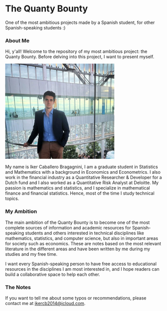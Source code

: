 # The Quanty Bounty

One of the most ambitious projects made by a Spanish student, for other Spanish-speaking students :)

### About Me

Hi, y'all! Welcome to the repository of my most ambitious project: the Quanty Bounty. Before delving into this project, I want to present myself.

<img src="images/Umeda_Sky.jpg" alt="Me at the Umeda Sky Building" width="350">

My name is Iker Caballero Bragagnini, I am a graduate student in Statistics and Mathematics with a background in Economics and Econometrics. I also work in the financial industry as a Quantitative Researcher & Developer for a Dutch fund and I also worked as a Quantitative Risk Analyst at Deloitte. My passion is mathematics and statistics, and I specialize in mathematical finance and financial statistics. Hence, most of the time I study technical topics.

### My Ambition

The main ambition of the Quanty Bounty is to become one of the most complete sources of information and academic resources for Spanish-speaking students and others interested in technical disciplines like mathematics, statistics, and computer science, but also in important areas for society such as economics. These are notes based on the most relevant literature in the different areas and have been written by me during my studies and my free time.

I want every Spanish-speaking person to have free access to educational resources in the disciplines I am most interested in, and I hope readers can build a collaborative space to help each other.

### The Notes

If you want to tell me about some typos or recommendations, please contact me at ikercb2014@icloud.com.

